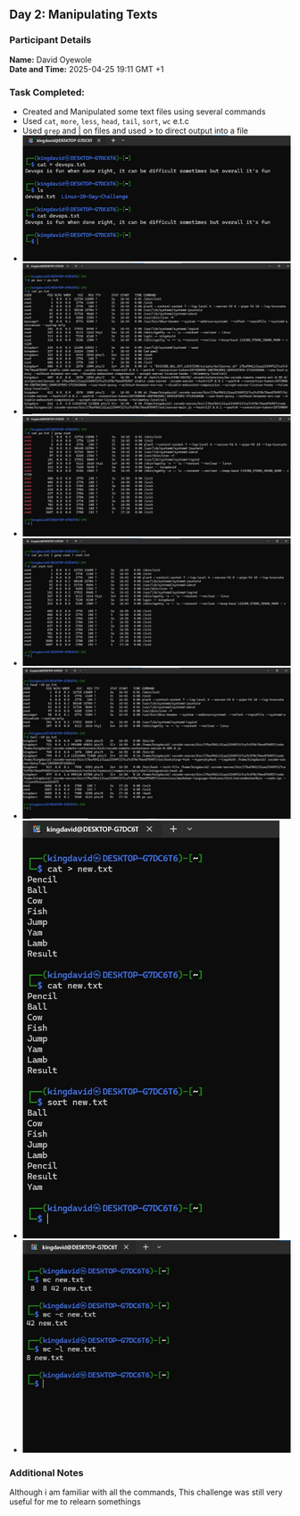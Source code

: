 ## Day 2: Manipulating Texts

### Participant Details
__Name:__ David Oyewole  
__Date and Time:__ 2025-04-25 19:11 GMT +1

### Task Completed:
- Created and Manipulated some text files using several commands
- Used `cat`, `more`, `less`, `head`, `tail`, `sort`, `wc` e.t.c
- Used `grep` and | on files and used > to direct output into a file
- ![`cat`](commands/cat.jpg)
- ![`direct`](commands/direct.jpg)
- ![`grep`](commands/grep1.jpg)
- ![`grep`](commands/grep2.jpg)
- ![head-tail](commands/head-tail.jpg)
- ![`sort`](commands/sort.jpg)
- ![`wc`](commands/wc.jpg)

### Additional Notes
Although i am familiar with all the commands, This challenge was still very useful for me to relearn somethings
